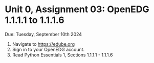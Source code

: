 # Unit 0, Assignment 03: OpenEDG 1.1.1.1 to 1.1.1.6
Due: Tuesday, September 10th 2024

1. Navigate to https://edube.org
2. Sign in to your OpenEDG account.
3. Read Python Essentials 1, Sections 1.1.1.1 - 1.1.1.6

